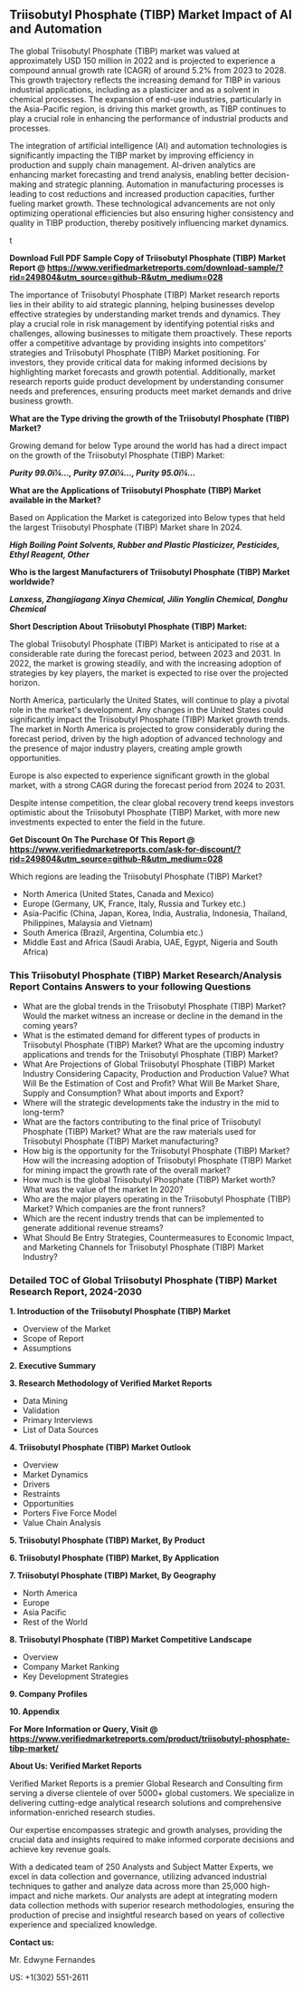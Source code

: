 <h2>Triisobutyl Phosphate (TIBP) Market Impact of AI and Automation</h2><p>The global Triisobutyl Phosphate (TIBP) market was valued at approximately USD 150 million in 2022 and is projected to experience a compound annual growth rate (CAGR) of around 5.2% from 2023 to 2028. This growth trajectory reflects the increasing demand for TIBP in various industrial applications, including as a plasticizer and as a solvent in chemical processes. The expansion of end-use industries, particularly in the Asia-Pacific region, is driving this market growth, as TIBP continues to play a crucial role in enhancing the performance of industrial products and processes.</p><p>The integration of artificial intelligence (AI) and automation technologies is significantly impacting the TIBP market by improving efficiency in production and supply chain management. AI-driven analytics are enhancing market forecasting and trend analysis, enabling better decision-making and strategic planning. Automation in manufacturing processes is leading to cost reductions and increased production capacities, further fueling market growth. These technological advancements are not only optimizing operational efficiencies but also ensuring higher consistency and quality in TIBP production, thereby positively influencing market dynamics.</p>t</p><p id="" class=""><strong>Download Full PDF Sample Copy of Triisobutyl Phosphate (TIBP) Market Report @ <a href="https://www.verifiedmarketreports.com/download-sample/?rid=249804&utm_source=github-R&utm_medium=028" target="_blank">https://www.verifiedmarketreports.com/download-sample/?rid=249804&utm_source=github-R&utm_medium=028</a></strong></p><p>The importance of&nbsp;Triisobutyl Phosphate (TIBP) Market research reports lies in their ability to aid strategic planning, helping businesses develop effective strategies by understanding market trends and dynamics. They play a crucial role in risk management by identifying potential risks and challenges, allowing businesses to mitigate them proactively. These reports offer a competitive advantage by providing insights into competitors' strategies and Triisobutyl Phosphate (TIBP) Market positioning. For investors, they provide critical data for making informed decisions by highlighting market forecasts and growth potential. Additionally, market research reports guide product development by understanding consumer needs and preferences, ensuring products meet market demands and drive business growth.</p><p><strong>What are the&nbsp;Type driving the growth of the Triisobutyl Phosphate (TIBP) Market?</strong></p><p id="" class="">Growing demand for below Type around the world has had a direct impact on the growth of the Triisobutyl Phosphate (TIBP) Market:</p><em><strong>Purity 99.0ï¼…, Purity 97.0ï¼…, Purity 95.0ï¼…</strong></em></p><strong>What are the&nbsp;Applications&nbsp;of Triisobutyl Phosphate (TIBP) Market available in the Market?</strong></p><p id="" class="">Based on Application the Market is categorized into Below types that held the largest Triisobutyl Phosphate (TIBP) Market share In 2024.</p><em><strong>High Boiling Point Solvents, Rubber and Plastic Plasticizer, Pesticides, Ethyl Reagent, Other</strong></em></p><strong>Who is the largest Manufacturers of Triisobutyl Phosphate (TIBP) Market worldwide?</strong></p><p><em><strong>Lanxess, Zhangjiagang Xinya Chemical, Jilin Yonglin Chemical, Donghu Chemical</strong></em></p><p id="" class=""><strong>Short Description About Triisobutyl Phosphate (TIBP) Market:</strong></p><p>The global Triisobutyl Phosphate (TIBP) Market is anticipated to rise at a considerable rate during the forecast period, between 2023 and 2031. In 2022, the market is growing steadily, and with the increasing adoption of strategies by key players, the market is expected to rise over the projected horizon.</p><p>North America, particularly the United States, will continue to play a pivotal role in the market's development. Any changes in the United States could significantly impact the Triisobutyl Phosphate (TIBP) Market growth trends. The market in North America is projected to grow considerably during the forecast period, driven by the high adoption of advanced technology and the presence of major industry players, creating ample growth opportunities.</p><p>Europe is also expected to experience significant growth in the global market, with a strong CAGR during the forecast period from 2024 to 2031.</p><p>Despite intense competition, the clear global recovery trend keeps investors optimistic about the Triisobutyl Phosphate (TIBP) Market, with more new investments expected to enter the field in the future.</p><p id="" class=""><strong>Get Discount On The Purchase Of This Report @ <a href="https://www.verifiedmarketreports.com/ask-for-discount/?rid=249804&utm_source=github-R&utm_medium=028" target="_blank">https://www.verifiedmarketreports.com/ask-for-discount/?rid=249804&utm_source=github-R&utm_medium=028</a></strong></p>Which regions are leading the Triisobutyl Phosphate (TIBP) Market?</p><ul><li>North America (United States, Canada and Mexico)</li><li>Europe (Germany, UK, France, Italy, Russia and Turkey etc.)</li><li>Asia-Pacific (China, Japan, Korea, India, Australia, Indonesia, Thailand, Philippines, Malaysia and Vietnam)</li><li>South America (Brazil, Argentina, Columbia etc.)</li><li>Middle East and Africa (Saudi Arabia, UAE, Egypt, Nigeria and South Africa)</li></ul><h3 id="" class="">This Triisobutyl Phosphate (TIBP) Market Research/Analysis Report Contains Answers to your following Questions</h3><ul><li>What are the global trends in the Triisobutyl Phosphate (TIBP) Market? Would the market witness an increase or decline in the demand in the coming years?</li><li>What is the estimated demand for different types of products in Triisobutyl Phosphate (TIBP) Market? What are the upcoming industry applications and trends for the Triisobutyl Phosphate (TIBP) Market?</li><li>What Are Projections of Global Triisobutyl Phosphate (TIBP) Market Industry Considering Capacity, Production and Production Value? What Will Be the Estimation of Cost and Profit? What Will Be Market Share, Supply and Consumption? What about imports and Export?</li><li>Where will the strategic developments take the industry in the mid to long-term?</li><li>What are the factors contributing to the final price of Triisobutyl Phosphate (TIBP) Market? What are the raw materials used for Triisobutyl Phosphate (TIBP) Market manufacturing?</li><li>How big is the opportunity for the Triisobutyl Phosphate (TIBP) Market? How will the increasing adoption of Triisobutyl Phosphate (TIBP) Market for mining impact the growth rate of the overall market?</li><li>How much is the global Triisobutyl Phosphate (TIBP) Market worth? What was the value of the market In 2020?</li><li>Who are the major players operating in the Triisobutyl Phosphate (TIBP) Market? Which companies are the front runners?</li><li>Which are the recent industry trends that can be implemented to generate additional revenue streams?</li><li>What Should Be Entry Strategies, Countermeasures to Economic Impact, and Marketing Channels for Triisobutyl Phosphate (TIBP) Market Industry?</li></ul><h3 id="" class="">Detailed TOC of Global Triisobutyl Phosphate (TIBP) Market Research Report, 2024-2030</h3><p id="" class=""><strong>1. Introduction of the Triisobutyl Phosphate (TIBP) Market</strong></p><ul><li>Overview of the Market</li><li>Scope of Report</li><li>Assumptions</li></ul><p id="" class=""><strong>2. Executive Summary</strong></p><p id="" class=""><strong>3. Research Methodology of Verified Market Reports</strong></p><ul><li>Data Mining</li><li>Validation</li><li>Primary Interviews</li><li>List of Data Sources</li></ul><p id="" class=""><strong>4. Triisobutyl Phosphate (TIBP) Market Outlook</strong></p><ul><li>Overview</li><li>Market Dynamics</li><li>Drivers</li><li>Restraints</li><li>Opportunities</li><li>Porters Five Force Model</li><li>Value Chain Analysis</li></ul><p id="" class=""><strong>5. Triisobutyl Phosphate (TIBP) Market, By Product</strong></p><p id="" class=""><strong>6. Triisobutyl Phosphate (TIBP) Market, By Application</strong></p><p id="" class=""><strong>7. Triisobutyl Phosphate (TIBP) Market, By Geography</strong></p><ul><li>North America</li><li>Europe</li><li>Asia Pacific</li><li>Rest of the World</li></ul><p id="" class=""><strong>8. Triisobutyl Phosphate (TIBP) Market Competitive Landscape</strong></p><ul><li>Overview</li><li>Company Market Ranking</li><li>Key Development Strategies</li></ul><p id="" class=""><strong>9. Company Profiles</strong></p><p id="" class=""><strong>10. Appendix</strong></p><p id="" class=""><strong>For More Information or Query, Visit @ <a href="https://www.verifiedmarketreports.com/product/triisobutyl-phosphate-tibp-market/" target="_blank">https://www.verifiedmarketreports.com/product/triisobutyl-phosphate-tibp-market/</a></strong></p><p id="" class=""><strong>About Us: Verified Market Reports</strong></p><p id="" class="">Verified Market Reports is a premier Global Research and Consulting firm serving a diverse clientele of over 5000+ global customers. We specialize in delivering cutting-edge analytical research solutions and comprehensive information-enriched research studies.</p><p id="" class="">Our expertise encompasses strategic and growth analyses, providing the crucial data and insights required to make informed corporate decisions and achieve key revenue goals.</p><p id="" class="">With a dedicated team of 250 Analysts and Subject Matter Experts, we excel in data collection and governance, utilizing advanced industrial techniques to gather and analyze data across more than 25,000 high-impact and niche markets. Our analysts are adept at integrating modern data collection methods with superior research methodologies, ensuring the production of precise and insightful research based on years of collective experience and specialized knowledge.</p><p id="" class=""><strong>Contact us:</strong></p><p id="" class="">Mr. Edwyne Fernandes</p><p id="" class="">US: +1(302) 551-2611</p>